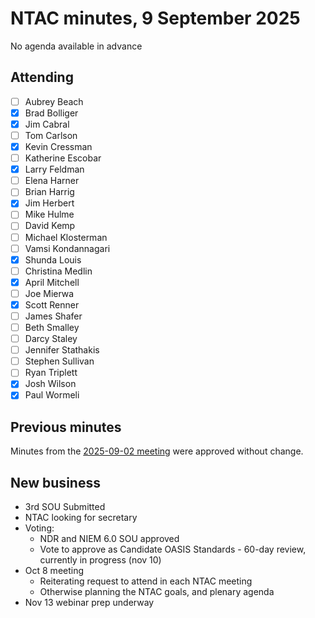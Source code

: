 # NTAC minutes, 9 September 2025

No agenda available in advance

## Attending

- [ ] Aubrey Beach
- [x] Brad Bolliger
- [x] Jim Cabral
- [ ] Tom Carlson
- [x] Kevin Cressman
- [ ] Katherine Escobar
- [x] Larry Feldman
- [ ] Elena Harner
- [ ] Brian Harrig
- [x] Jim Herbert
- [ ] Mike Hulme
- [ ] David Kemp
- [ ] Michael Klosterman
- [ ] Vamsi Kondannagari
- [x] Shunda Louis
- [ ] Christina Medlin
- [x] April Mitchell
- [ ] Joe Mierwa
- [x] Scott Renner
- [ ] James Shafer
- [ ] Beth Smalley
- [ ] Darcy Staley 
- [ ] Jennifer Stathakis
- [ ] Stephen Sullivan
- [ ] Ryan Triplett
- [x] Josh Wilson
- [x] Paul Wormeli

## Previous minutes

Minutes from the [2025-09-02 meeting](2025-09-02-minutes.md) were approved without change.

## New business

* 3rd SOU Submitted
* NTAC looking for secretary
* Voting:
  - NDR and NIEM 6.0 SOU approved
  - Vote to approve as Candidate OASIS Standards - 60-day review, currently in progress  (nov 10)
* Oct 8 meeting
  - Reiterating request to attend in each NTAC meeting
  - Otherwise planning the NTAC goals, and plenary agenda
* Nov 13 webinar prep underway


